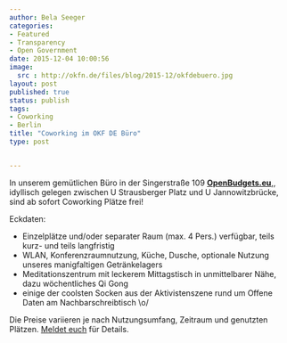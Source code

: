 ```yaml
---
author: Bela Seeger
categories:
- Featured
- Transparency
- Open Government
date: 2015-12-04 10:00:56
image: 
  src : http://okfn.de/files/blog/2015-12/okfdebuero.jpg
layout: post
published: true
status: publish
tags:
- Coworking
- Berlin
title: "Coworking im OKF DE Büro"
type: post


---
```


In unserem gemütlichen Büro in der Singerstraße 109 [**OpenBudgets.eu**](http://openbudgets.eu/),, idyllisch gelegen zwischen U Strausberger Platz und U Jannowitzbrücke, sind ab sofort Coworking Plätze frei!  

Eckdaten:
- Einzelplätze und/oder separater Raum (max. 4 Pers.) verfügbar, teils kurz- und teils langfristig 
- WLAN, Konferenzraumnutzung, Küche, Dusche, optionale Nutzung unseres manigfaltigen Getränkelagers
- Meditationszentrum mit leckerem Mittagstisch in unmittelbarer Nähe, dazu wöchentliches Qi Gong
- einige der coolsten Socken aus der Aktivistenszene rund um Offene Daten am Nachbarschreibtisch \o/

Die Preise variieren je nach Nutzungsumfang, Zeitraum und genutzten Plätzen. [Meldet euch](mailto:info@okfn.de) für Details.